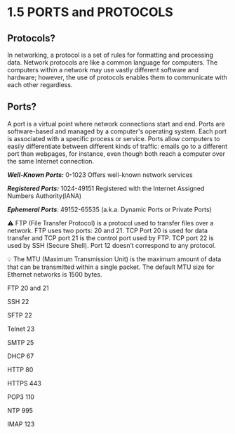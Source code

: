 # 1.5 PORTS and PROTOCOLS



## Protocols?

In networking, a protocol is a set of rules for formatting and processing data. Network protocols are like a common language for computers. The computers within a network may use vastly different software and hardware; however, the use of protocols enables them to communicate with each other regardless.

## Ports?

A port is a virtual point where network connections start and end. Ports are software-based and managed by a computer's operating system. Each port is associated with a specific process or service. Ports allow computers to easily differentiate between different kinds of traffic: emails go to a different port than webpages, for instance, even though both reach a computer over the same Internet connection.

**_Well-Known Ports:_** 0-1023 Offers well-known network services

**_Registered Ports:_** 1024-49151 Registered with the Internet Assigned Numbers Authority(IANA)

**_Ephemeral Ports_**: 49152-65535 (a.k.a. Dynamic Ports or Private Ports)



:warning: FTP (File Transfer Protocol) is a protocol used to transfer files over a network. FTP uses two ports: 20 and 21. TCP Port 20 is used for data transfer and TCP port 21 is the control port used by FTP. TCP port 22 is used by SSH (Secure Shell). Port 12 doesn’t correspond to any protocol.

:bulb: The MTU (Maximum Transmission Unit) is the maximum amount of data that can be transmitted within a single packet. The default MTU size for Ethernet networks is 1500 bytes.





FTP                    20 and 21

SSH                       22

SFTP                      22

Telnet                     23

SMTP                     25

DHCP                     67

HTTP                       80

HTTPS                     443

POP3                        110

NTP                            995

IMAP                           123

